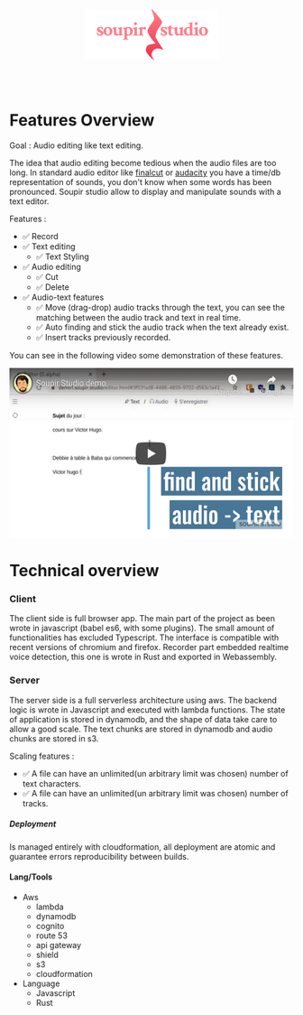 <p align="center">
    <img src="/resources/img/logo.png" >
</p>

<br />
<br />

# Features Overview

Goal : Audio editing like text editing.

The idea that audio editing become tedious when the audio files are too long.
In standard audio editor like [finalcut](https://www.apple.com/final-cut-pro/) or [audacity](https://www.audacityteam.org/)
you have a time/db representation of sounds, you don't know when some words has been pronounced. Soupir studio
allow to display and manipulate sounds with a text editor. 

Features :

- ✅ Record
- ✅ Text editing
  - ✅ Text Styling
- ✅ Audio editing
  - ✅ Cut
  - ✅ Delete
- ✅ Audio-text features
  - ✅ Move (drag-drop) audio tracks through the text, you can see the matching between the audio track and text in real time.
  - ✅ Auto finding and stick the audio track when the text already exist. 
  - ✅ Insert tracks previously recorded.
  
You can see in the following video some demonstration of these features.

<p align="center">
    <a href="https://www.youtube.com/watch?v=nqm_ZLvUIuU">
        <img src="/resources/img/video.png" height="300px"/>
    </a>
</p>

# Technical overview

### Client

The client side is full browser app. The main part of the project as been wrote in javascript (babel es6, with some plugins).
The small amount of functionalities has excluded Typescript. The interface is compatible with recent versions
of chromium and firefox. Recorder part embedded realtime voice detection, this one is wrote in Rust and exported in Webassembly.

### Server

The server side is a full serverless architecture using aws. The backend logic is wrote in Javascript and 
executed with lambda functions. The state of application is stored in dynamodb, and the shape of data take 
care to allow a good scale. The text chunks are stored in dynamodb and audio chunks are stored in s3.


Scaling features :
- ✅ A file can have an unlimited(un arbitrary limit was chosen) number of text characters.
- ✅ A file can have an unlimited(un arbitrary limit was chosen) number of tracks.


##### Deployment 
Is managed entirely with cloudformation, all deployment are atomic and guarantee errors reproducibility 
between builds.

#### Lang/Tools

 - Aws
   - lambda
   - dynamodb
   - cognito
   - route 53
   - api gateway
   - shield
   - s3
   - cloudformation
 - Language
   - Javascript
   - Rust

